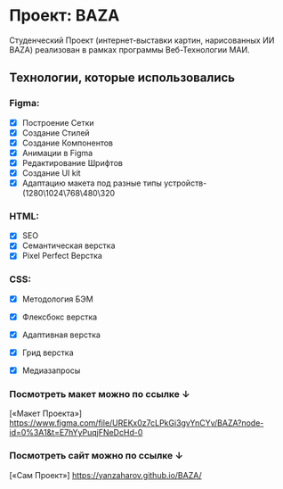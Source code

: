 # Проект: BAZA

Студенческий Проект (интернет-выставки картин, нарисованных ИИ BAZA) реализован в рамках программы Веб-Технологии МАИ.

## Технологии, которые использовались

### Figma:
- [x] Построение Сетки
- [x] Создание Стилей
- [x] Создание Компонентов
- [x] Анимации в Figma
- [x] Редактирование Шрифтов
- [x] Создание UI kit
- [x] Адаптацию макета под разные типы устройств- (1280\1024\768\480\320
### HTML:
- [x] SEO
- [x] Семантическая верстка
- [x] Pixel Perfect Верстка
### CSS:
- [x] Методология БЭМ
- [x] Флексбокс верстка
- [x] Адаптивная верстка
- [x] Грид верстка
- [x] Медиазапросы


### Посмотреть макет можно по ссылке ↓

[«Макет Проекта»]
https://www.figma.com/file/UREKx0z7cLPkGi3gvYnCYv/BAZA?node-id=0%3A1&t=E7hYyPuqjFNeDcHd-0


### Посмотреть сайт можно по ссылке ↓

[«Сам Проект»]
https://yanzaharov.github.io/BAZA/
